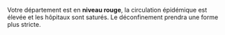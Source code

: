 <div class="conseil conseil-rouge">

Votre département est en **niveau rouge**, la circulation épidémique est élevée et les hôpitaux sont saturés. Le déconfinement prendra une forme plus stricte.

</div>

